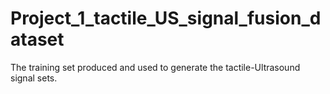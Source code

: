 # Project_1_tactile_US_signal_fusion_dataset
The training set produced and used to generate the tactile-Ultrasound signal sets.
